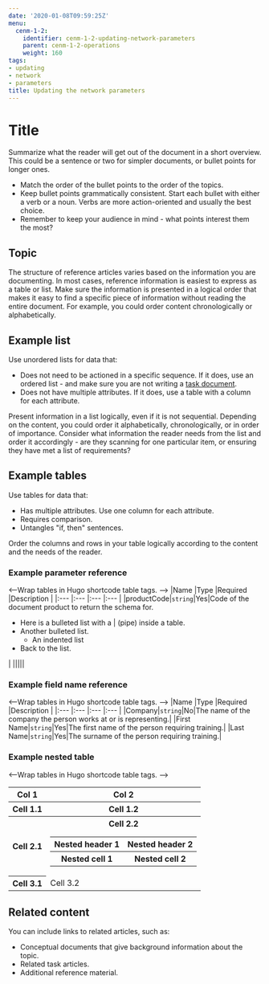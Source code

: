 ```yaml
---
date: '2020-01-08T09:59:25Z'
menu:
  cenm-1-2:
    identifier: cenm-1-2-updating-network-parameters
    parent: cenm-1-2-operations
    weight: 160
tags:
- updating
- network
- parameters
title: Updating the network parameters
---
```



# Title

Summarize what the reader will get out of the document in a short overview. This could be a sentence or two for simpler documents, or bullet points for longer ones.

* Match the order of the bullet points to the order of the topics.
* Keep bullet points grammatically consistent. Start each bullet with either a verb or a noun. Verbs are more action-oriented and usually the best choice.
* Remember to keep your audience in mind - what points interest them the most?


## Topic

The structure of reference articles varies based on the information you are documenting. In most cases, reference information is easiest to express as a table or list. Make sure the information is presented in a logical order that makes it easy to find a specific piece of information without reading the entire document. For example, you could order content chronologically or alphabetically.

## Example list

Use unordered lists for data that:

* Does not need to be actioned in a specific sequence. If it does, use an ordered list - and make sure you are not writing a [task document](task.md).
* Does not have multiple attributes. If it does, use a table with a column for each attribute.

Present information in a list logically, even if it is not sequential. Depending on the content, you could order it alphabetically, chronologically, or in order of importance. Consider what information the reader needs from the list and order it accordingly - are they scanning for one particular item, or ensuring they have met a list of requirements?

## Example tables

Use tables for data that:

* Has multiple attributes. Use one column for each attribute.
* Requires comparison.
* Untangles "if, then" sentences.

Order the columns and rows in your table logically according to the content and the needs of the reader.

### Example parameter reference

<--Wrap tables in Hugo shortcode table tags. -->
|Name |Type |Required |Description |
|:--- |:--- |:--- |:--- |
|productCode|`string`|Yes|Code of the document product to return the schema for. <br> <ul><li>Here is a bulleted list with a \| (pipe) inside a table.</li><li>Another bulleted list.<ul><li>An indented list</li></ul></li><li>Back to the list.</li></ul> |
|||||


### Example field name reference
<--Wrap tables in Hugo shortcode table tags. -->
|Name |Type |Required |Description |
|:--- |:--- |:--- |:--- |
|Company|`string`|No|The name of the company the person works at or is representing.|
|First Name|`string`|Yes|The first name of the person requiring training.|
|Last Name|`string`|Yes|The surname of the person requiring training.|


### Example nested table
<--Wrap tables in Hugo shortcode table tags. -->
<table>
  <tr>
    <th>Col 1</th>
    <th>Col 2</th>
  </tr>
  <tr>
    <th>Cell 1.1</th>
    <th>Cell 1.2</th>
  </tr>
  <tr>
    <th>Cell 2.1</th>
    <th>Cell 2.2
        <table>
            <tr>
              <th>Nested header 1</th>
              <th>Nested header 2</th>
            </tr>
            <tr>
              <th>Nested cell 1</th>
              <th>Nested cell 2</th>
            </tr>
        </table>
    </th>
  </tr>
  <tr>
     <th>Cell 3.1</th>
     <td>Cell 3.2</td>
  </tr>
</table>



## Related content

You can include links to related articles, such as:
* Conceptual documents that give background information about the topic.
* Related task articles.
* Additional reference material.
